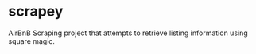# scrapey
AirBnB Scraping project that attempts to retrieve listing information using square magic.
